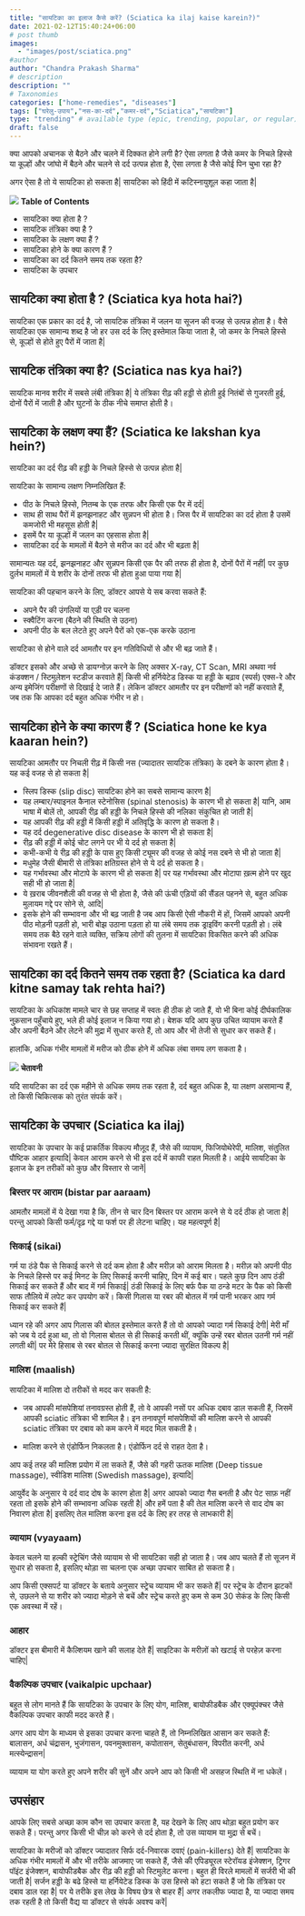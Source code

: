 ```yaml
---
title: "सायटिका का इलाज कैसे करें? (Sciatica ka ilaj kaise karein?)"
date: 2021-02-12T15:40:24+06:00
# post thumb
images:
  - "images/post/sciatica.png"
#author
author: "Chandra Prakash Sharma"
# description
description: ""
# Taxonomies
categories: ["home-remedies", "diseases"]
tags: ["घरेलु-उपाय","नस-का-दर्द","कमर-दर्द","Sciatica","सायटिका"]
type: "trending" # available type (epic, trending, popular, or regular)
draft: false
---
```


क्या आपको अचानक से बैठने और चलने में दिक्कत होने लगी है? ऐसा लगता है जैसे कमर के निचले हिस्से या कूल्हों और जांघो में बैठने और चलने से दर्द उत्पन्न होता है, ऐसा लगता है जैसे कोई पिन चुभा रहा है? 

अगर ऐसा है तो ये सायटिका हो सकता है| सायटिका को हिंदी में कटिस्नायुशूल कहा जाता है| 

<div class="toc-mak">
<img src="../../../images/pencil.png">
<b>Table of Contents</b>
<ul>
<li>सायटिका क्या होता है ?</li>
<li>सायटिक तंत्रिका क्या है ?</li>
<li>सायटिका के लक्षण क्या हैं ?</li>
<li>सायटिका होने के क्या कारण हैं ?</li>
<li>सायटिका का दर्द कितने समय तक रहता है?</li>
<li>सायटिका के उपचार</li>
</ul>
</div>

## सायटिका क्या होता है ? (Sciatica kya hota hai?)

सायटिका एक प्रकार का दर्द है, जो सायटिक तंत्रिका में जलन या सूजन की वजह से उत्पन्न होता है। वैसे सायटिका एक सामान्य शब्द है जो हर उस दर्द के लिए इस्तेमाल किया जाता है, जो कमर के निचले हिस्से से, कूल्हों से होते हुए पैरों में जाता है| 

## सायटिक तंत्रिका क्या है? (Sciatica nas kya hai?)

सायटिक मानव शरीर में सबसे लंबी तंत्रिका है| ये तंत्रिका रीढ़ की हड्डी से होती हुई नितंबों से गुजरती हुई, दोनों पैरों में जाती है और घुटनों के ठीक नीचे समाप्त होती है।


## सायटिका के लक्षण क्या हैं? (Sciatica ke lakshan kya hein?)

सायटिका का दर्द रीढ़ की हड्डी के निचले हिस्से से उत्पन्न होता है| 

सायटिका के सामान्य लक्षण निम्नलिखित हैं:
* पीठ के निचले हिस्से, नितम्ब के एक तरफ और किसी एक पैर में दर्द| 
* साथ ही साथ पैरों में झनझनाहट और सुन्नपन भी होता है। जिस पैर में सायटिका का दर्द होता है उसमें कमजोरी भी महसूस होती है| 
* इसमें पैर या कूल्हों में जलन का एहसास होता है| 
* सायटिका दर्द के मामलों में बैठने से मरीज का दर्द और भी बढ़ता है| 

सामान्यतः यह दर्द, झनझनाहट और सुन्नपन किसी एक पैर की तरफ ही होता है, दोनों पैरों में नहीं|  पर कुछ दुर्लभ मामलों में ये शरीर के दोनों तरफ भी होता हुआ पाया गया है| 

सायटिका की पहचान करने के लिए, डॉक्टर आपसे ये सब करवा सकते हैं:
* अपने पैर की उंगलियों या एड़ी पर चलना 
* स्क्वैटिंग करना (बैठने की स्थिति से उठना)
* अपनी पीठ के बल लेटते हुए अपने पैरों को एक-एक करके उठाना 

सायटिका से होने वाले दर्द आमतौर पर इन गतिविधियों से और भी बढ़ जाते हैं।

डॉक्टर इसको और अच्छे से डायग्नोज़ करने के लिए अक्सर X-ray, CT Scan, MRI अथवा नर्व कंडक्शन / स्टिमुलेशन स्टडीज करवाते हैं| किसी भी हर्नियेटेड डिस्क या हड्डी के बढ़ाव (स्पर्स) एक्स-रे और अन्य इमेजिंग परीक्षणों से दिखाई दे जाते हैं। लेकिन डॉक्टर आमतौर पर इन परीक्षणों को नहीं करवाते हैं, जब तक कि आपका दर्द बहुत अधिक गंभीर न हो।


## सायटिका होने के क्या कारण हैं ? (Sciatica hone ke kya kaaran hein?)

सायटिका आमतौर पर निचली रीढ़ में किसी नस (ज्यादातर सायटिक तंत्रिका) के दबने के कारण होता है। यह कई वजह से हो सकता है| 

* स्लिप डिस्क (slip disc) सायटिका होने का सबसे सामान्य कारण है| 
* यह लम्बार/स्पाइनल कैनाल स्टेनोसिस (spinal stenosis) के कारण भी हो सकता है| यानि, आम भाषा में बोलें तो, आपकी रीढ़ की हड्डी के निचले हिस्से की नलिका संकुचित हो जाती है| 
* यह आपकी रीढ़ की हड्डी में किसी हड्डी में अतिवृद्धि के कारण हो सकता है।
* यह दर्द degenerative disc disease के कारण भी हो सकता है| 
* रीढ़ की हड्डी में कोई चोट लगने पर भी ये दर्द हो सकता है| 
* कभी-कभी ये रीढ़ की हड्डी के पास हुए किसी ट्यूमर की वजह से कोई नस दबने से भी हो जाता है| 
* मधुमेह जैसी बीमारी से तंत्रिका क्षतिग्रस्त होने से ये दर्द हो सकता है।
* यह गर्भावस्था और मोटापे के कारण भी हो सकता है| पर यह गर्भावस्था और मोटापा ख़त्म होने पर खुद सही भी हो जाता है| 
* ये ख़राब जीवनशैली की वजह से भी होता है, जैसे की ऊंची एड़ियों की सैंडल पहनने से, बहुत अधिक मुलायम गद्दे पर सोने से, आदि| 
* इसके होने की सम्भावना और भी बढ़ जाती है जब आप किसी ऐसी नौकरी में हों, जिसमें आपको अपनी पीठ मोड़नी पड़ती हो, भारी बोझ उठाना पड़ता हो या लंबे समय तक ड्राइविंग करनी पड़ती हो। लंबे समय तक बैठे रहने वाले व्यक्ति, सक्रिय लोगों की तुलना में सायटिका विकसित करने की अधिक संभावना रखते हैं।

## सायटिका का दर्द कितने समय तक रहता है? (Sciatica ka dard kitne samay tak rehta hai?)

सायटिका के अधिकांश मामले चार से छह सप्ताह में स्वतः ही ठीक हो जाते हैं, वो भी बिना कोई दीर्घकालिक नुक़सान पहुँचाये हुए, भले ही कोई इलाज न किया गया हो। बेशक यदि आप कुछ उचित व्यायाम करते हैं और अपनी बैठने और लेटने की मुद्रा में सुधार करते हैं, तो आप और भी तेजी से सुधार कर सकते हैं।

हालांकि, अधिक गंभीर मामलों में मरीज को ठीक होने में अधिक लंबा समय लग सकता है।

<div class="danger-mak">
  <img src="../../../images/warning.png">
  <b>चेतावनी</b> <br>
  
यदि सायटिका का दर्द एक महीने से अधिक समय तक रहता है, दर्द बहुत अधिक है, या लक्षण असामान्य हैं, तो किसी चिकित्सक को तुरंत संपर्क करें।
</div>

## सायटिका के उपचार (Sciatica ka ilaj)

सायटिका के उपचार के कई प्राकर्तिक विकल्प मौज़ूद हैं, जैसे की व्यायाम, फिजियोथेरेपी, मालिश, संतुलित पौष्टिक आहार इत्यादि| केवल आराम करने से भी इस दर्द में काफी राहत मिलती है। आईये सायटिका के इलाज के इन तरीकों को कुछ और विस्तार से जानें| 

### बिस्तर पर आराम (bistar par aaraam)

आमतौर मामलों में ये देखा गया है कि, तीन से चार दिन बिस्तर पर आराम करने से ये दर्द ठीक हो जाता है| परन्तु आपको किसी फर्म/दृढ़ गद्दे या फर्श पर ही लेटना चाहिए। यह महत्वपूर्ण है| 

### सिकाई (sikai)

गर्म या ठंडे पैक से सिकाई करने से दर्द कम होता है और मरीज़ को आराम मिलता है। मरीज़ को अपनी पीठ के निचले हिस्से पर कई मिनट के लिए सिकाई करनी चाहिए, दिन में कई बार। पहले कुछ दिन आप ठंडी सिकाई कर सकते हैं और बाद में गर्म सिकाई| ठंडी सिकाई के लिए बर्फ पैक या ठन्डे मटर के पैक को किसी साफ तौलिये में लपेट कर उपयोग करें। किसी गिलास या रबर की बोतल में गर्म पानी भरकर आप गर्म सिकाई कर सकते हैं| 

<div class="toc-mak">
ध्यान रहे की अगर आप गिलास की बोतल इस्तेमाल करते हैं तो वो आपको ज्यादा गर्म सिकाई देगी| मेरी माँ को जब ये दर्द हुआ था, तो वो गिलास बोतल से ही सिकाई करती थीं, क्यूंकि उन्हें रबर बोतल उतनी गर्म नहीं लगती थी| पर मेरे हिसाब से रबर बोतल से सिकाई करना ज्यादा सुरक्षित विकल्प है|
</div>

### मालिश (maalish)

सायटिका में  मालिश दो तरीकों से मदद कर सकती है: 

* जब आपकी मांसपेशियां तनावग्रस्त होती हैं, तो वे आपकी नसों पर अधिक दबाव डाल सकती हैं, जिसमें आपकी sciatic तंत्रिका भी शामिल है। इन तनावपूर्ण मांसपेशियों की मालिश करने से आपकी sciatic तंत्रिका पर दबाव को कम करने में मदद मिल सकती है।

* मालिश करने से एंडोर्फिन निकलता है। एंडोर्फिन दर्द से राहत देता है।

आप कई तरह की मालिश प्रयोग में ला सकते हैं, जैसे की गहरी ऊतक मालिश (Deep tissue massage), स्वीडिश मालिश (Swedish massage), इत्यादि| 

आयुर्वेद के अनुसार ये दर्द वाद दोष के कारण होता है| अगर आपको ज्यादा गैस बनती है और पेट साफ़ नहीं रहता तो इसके होने की सम्भावना अधिक रहती है| और हमें पता है की तेल मालिश करने से वाद दोष का निवारण होता है| इसलिए तेल मालिश करना इस दर्द के लिए हर तरह से लाभकारी है| 

### व्यायाम (vyayaam)

केवल चलने या हल्की स्ट्रेचिंग जैसे व्यायाम से भी सायटिका सही हो जाता है। जब आप चलते हैं तो सूजन में सुधार हो सकता है, इसलिए थोड़ा सा चलना एक अच्छा उपचार साबित हो सकता है।

आप किसी एक्सपर्ट या डॉक्टर के बताये अनुसार स्ट्रेच व्यायाम भी कर सकते हैं| पर स्ट्रेच के दौरान झटकों से, उछलने से या शरीर को ज्यादा मोड़ने से बचें और स्ट्रेच करते हुए कम से कम 30 सेकंड के लिए किसी एक अवस्था में रहें।

### आहार 

डॉक्टर इस बीमारी में कैल्शियम खाने की सलाह देते हैं| साइटिका के मरीज़ों को खटाई से परहेज़ करना चाहिए| 

### वैकल्पिक उपचार (vaikalpic upchaar)

बहुत से लोग मानते हैं कि सायटिका के उपचार के लिए योग, मालिश, बायोफीडबैक और एक्यूपंक्चर जैसे वैकल्पिक उपचार काफी मदद करते हैं।

अगर आप योग के माध्यम से इसका उपचार करना चाहते हैं, तो निम्नलिखित आसान कर सकते हैं: <br>
बालासन, अर्ध चंद्रासन, भुजंगासन, पवनमुक्तासन, कपोतासन, सेतुबंधासन, विपरीत करनी, अर्ध मत्स्येन्द्रासन| 

व्यायाम या योग करते हुए अपने शरीर की सुनें और अपने आप को किसी भी असहज स्थिति में ना धकेलें।

## उपसंहार 

आपके लिए सबसे अच्छा काम कौन सा उपचार करता है, यह देखने के लिए आप थोड़ा बहुत प्रयोग कर सकते हैं। परन्तु अगर किसी भी चीज़ को करने से दर्द होता है, तो उस व्यायाम या मुद्रा से बचें।

सायटिका के मरीजों को डॉक्टर ज्यादातर सिर्फ दर्द-निवारक दवाएं (pain-killers) देते हैं| सायटिका के अधिक गंभीर मामलों में और भी तरीके आजमाए जा सकते हैं, जैसे की एपिड्यूरल स्टेरॉयड इंजेक्शन, ट्रिगर पॉइंट इंजेक्शन, बायोफीडबैक और रीढ़ की हड्डी को स्टिमुलेट करना। बहुत ही विरले मामलों में सर्जरी भी की जाती है| सर्जन हड्डी के बढे हिस्से या हर्नियेटेड डिस्क के उस हिस्से को हटा सकते हैं जो कि तंत्रिका पर दबाव डाल रहा है| पर ये तरीके इस लेख के विषय छेत्र से बाहर हैं| अगर तकलीफ ज्यादा है, या ज्यादा समय तक रहती है तो किसी वैद्य या डॉक्टर से संपर्क अवश्य करें| 



